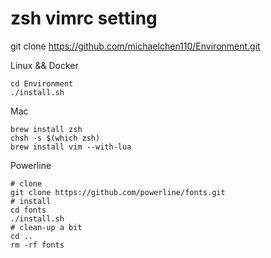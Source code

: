 # zsh vimrc setting


git clone https://github.com/michaelchen110/Environment.git

Linux && Docker 
```
cd Environment
./install.sh
```

Mac
```
brew install zsh 
chsh -s $(which zsh)
brew install vim --with-lua
```

Powerline
```
# clone
git clone https://github.com/powerline/fonts.git
# install
cd fonts
./install.sh
# clean-up a bit
cd ..
rm -rf fonts
```
